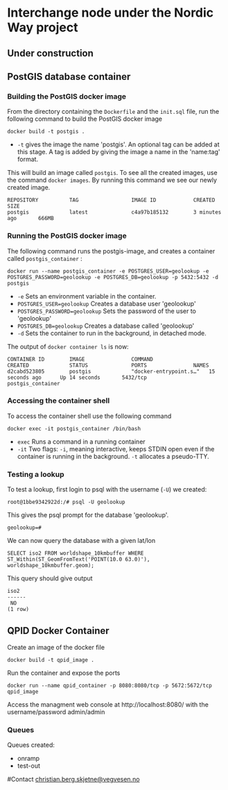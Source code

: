 Interchange node under the Nordic Way project
====
## Under construction 




## PostGIS database container
### Building the PostGIS docker image

From the directory containing the ```Dockerfile``` and the ```init.sql``` file, run the following command to build the PostGIS docker image
```
docker build -t postgis .
```

- ```-t``` gives the image the name  'postgis'. An optional tag can be added at this stage. A tag is added by giving the image a name in the 'name:tag' format.


This will build an image called ```postgis```. To see all the created images, use the command ```docker images```. By running this command we see our newly created image.

```
REPOSITORY          TAG                 IMAGE ID            CREATED             SIZE
postgis             latest              c4a97b185132        3 minutes ago       666MB
```



### Running the PostGIS docker image 
The following command runs the postgis-image, and creates a container called ```postgis_container``` :
```
docker run --name postgis_container -e POSTGRES_USER=geolookup -e POSTGRES_PASSWORD=geolookup -e POSTGRES_DB=geolookup -p 5432:5432 -d postgis
```

- ```-e``` Sets an environment variable in the container.
-  ```POSTGRES_USER=geolookup``` Creates a database user 'geolookup'
- ```POSTGRES_PASSWORD=geolookup``` Sets the password of the user to 'geolookup'
- ```POSTGRES_DB=geolookup``` Creates a database called 'geolookup'
- ```-d``` Sets the container to run in the background, in detached mode.


The output of ```docker container ls```  is now:
```
CONTAINER ID        IMAGE               COMMAND                  CREATED             STATUS              PORTS               NAMES
d2cabd523805        postgis             "docker-entrypoint.s…"   15 seconds ago      Up 14 seconds       5432/tcp            postgis_container
```



### Accessing the container shell
To access the container shell use the following command
```
docker exec -it postgis_container /bin/bash
```
- ```exec``` Runs a command in a running container
- ```-it``` Two flags: ```-i```, meaning interactive, keeps STDIN open even if the container is running in the background. ```-t``` allocates a pseudo-TTY. 


### Testing a lookup

To test a lookup, first login to psql with the username (```-U```) we created: 

```
root@1bbe9342922d:/# psql -U geolookup
```

This gives the psql prompt for the database 'geolookup'. 
```
geolookup=# 
```

We can now query the database with a given lat/lon
```
SELECT iso2 FROM worldshape_10kmbuffer WHERE ST_Within(ST_GeomFromText('POINT(10.0 63.0)'), worldshape_10kmbuffer.geom);
```

This query should give output 
```
iso2 
------
 NO
(1 row)
```

## QPID Docker Container

Create an image of the docker file
```
docker build -t qpid_image .
```

Run the container and expose the ports 
```
docker run --name qpid_container -p 8080:8080/tcp -p 5672:5672/tcp qpid_image
````

Access the managment web console at http://localhost:8080/ with the username/password admin/admin

### Queues
Queues created: 
* onramp
* test-out

#Contact 
christian.berg.skjetne@vegvesen.no
